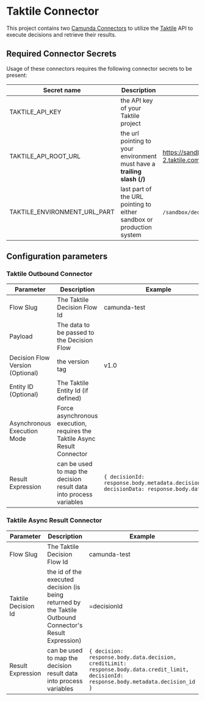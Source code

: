 # Taktile Connector

This project contains two [Camunda Connectors](https://docs.camunda.io/docs/next/components/connectors/introduction-to-connectors/) to utilize the [Taktile](https://taktile.com) API to execute decisions and retrieve their results.

## Required Connector Secrets
Usage of these connectors requires the following connector secrets to be present:

| Secret name | Description  |  Example |
|---|---|---|
|TAKTILE_API_KEY | the API key of your Taktile project | |
|TAKTILE_API_ROOT_URL|the url pointing to your environment must have a **trailing slash (/)**| https://sandbox.55f9f424.decide-2.taktile.com/ |
|TAKTILE_ENVIRONMENT_URL_PART| last part of the URL pointing to either sandbox or production system | ```/sandbox/decide``` OR ```/decide``` |


## Configuration parameters

### Taktile Outbound Connector

| Parameter | Description  |  Example |
|---|---|---|
| Flow Slug  |  The Taktile Decision Flow Id | camunda-test  |
|  Payload|  The data to be passed to the Decision Flow |  |
| Decision Flow Version (Optional)  |  the version tag | v1.0 |
| Entity ID (Optional) | The Taktile Entity Id (if defined) | |
| Asynchronous Execution Mode | Force asynchronous execution, requires the Taktile Async Result Connector | |
| Result Expression  |  can be used to map the decision result data into process variables |   ```{ decisionId: response.body.metadata.decision_id, decisionData: response.body.data }```|


### Taktile Async Result Connector

| Parameter | Description  |  Example |
|---|---|---|
| Flow Slug  |  The Taktile Decision Flow Id | camunda-test  |
|  Taktile Decision Id |  the id of the executed decision (is being returned by the Taktile Outbound Connector's Result Expression) |  =decisionId |
| Result Expression  |  can be used to map the decision result data into process variables | ```{ decision: response.body.data.decision, creditLimit: response.body.data.credit_limit, decisionId: response.body.metadata.decision_id } ``` |
